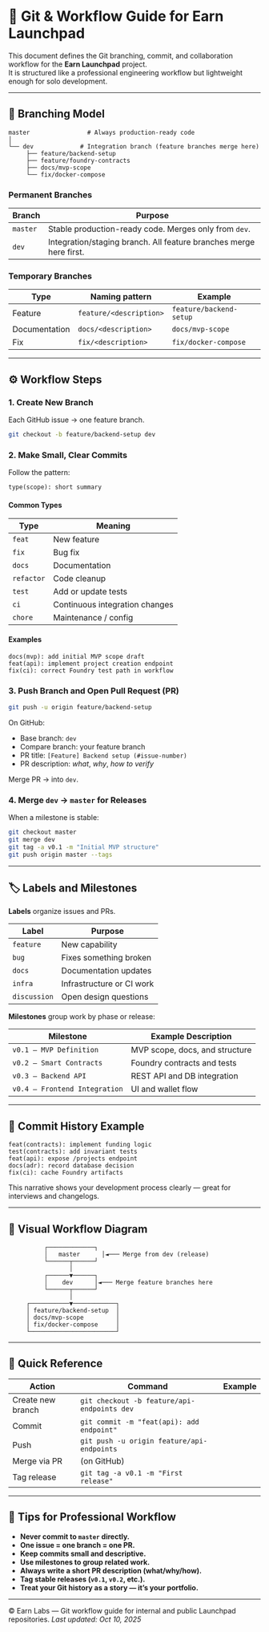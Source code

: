 # 🧭 Git & Workflow Guide for Earn Launchpad

This document defines the Git branching, commit, and collaboration workflow for the **Earn Launchpad** project.  
It is structured like a professional engineering workflow but lightweight enough for solo development.

---

## 📁 Branching Model

```
master                # Always production-ready code
│
└── dev             # Integration branch (feature branches merge here)
     ├── feature/backend-setup
     ├── feature/foundry-contracts
     ├── docs/mvp-scope
     └── fix/docker-compose
```

### Permanent Branches

| Branch   | Purpose |
|----------|----------|
| `master` | Stable production-ready code. Merges only from `dev`. |
| `dev`    | Integration/staging branch. All feature branches merge here first. |

### Temporary Branches

| Type | Naming pattern | Example |
|------|----------------|----------|
| Feature | `feature/<description>` | `feature/backend-setup` |
| Documentation | `docs/<description>` | `docs/mvp-scope` |
| Fix | `fix/<description>` | `fix/docker-compose` |

---

## ⚙️ Workflow Steps

### 1. Create New Branch
Each GitHub issue → one feature branch.

```bash
git checkout -b feature/backend-setup dev
```

### 2. Make Small, Clear Commits
Follow the pattern:

```
type(scope): short summary
```

#### Common Types
| Type | Meaning |
|------|----------|
| `feat` | New feature |
| `fix` | Bug fix |
| `docs` | Documentation |
| `refactor` | Code cleanup |
| `test` | Add or update tests |
| `ci` | Continuous integration changes |
| `chore` | Maintenance / config |

#### Examples
```
docs(mvp): add initial MVP scope draft
feat(api): implement project creation endpoint
fix(ci): correct Foundry test path in workflow
```

### 3. Push Branch and Open Pull Request (PR)

```bash
git push -u origin feature/backend-setup
```

On GitHub:
- Base branch: `dev`
- Compare branch: your feature branch
- PR title: `[Feature] Backend setup (#issue-number)`
- PR description: *what*, *why*, *how to verify*

Merge PR → into `dev`.

### 4. Merge `dev` → `master` for Releases

When a milestone is stable:

```bash
git checkout master
git merge dev
git tag -a v0.1 -m "Initial MVP structure"
git push origin master --tags
```

---

## 🏷️ Labels and Milestones

**Labels** organize issues and PRs.

| Label | Purpose |
|--------|---------|
| `feature` | New capability |
| `bug` | Fixes something broken |
| `docs` | Documentation updates |
| `infra` | Infrastructure or CI work |
| `discussion` | Open design questions |

**Milestones** group work by phase or release:

| Milestone | Example Description |
|------------|---------------------|
| `v0.1 – MVP Definition` | MVP scope, docs, and structure |
| `v0.2 – Smart Contracts` | Foundry contracts and tests |
| `v0.3 – Backend API` | REST API and DB integration |
| `v0.4 – Frontend Integration` | UI and wallet flow |

---

## 🧱 Commit History Example

```
feat(contracts): implement funding logic
test(contracts): add invariant tests
feat(api): expose /projects endpoint
docs(adr): record database decision
fix(ci): cache Foundry artifacts
```

This narrative shows your development process clearly — great for interviews and changelogs.

---

## 🔀 Visual Workflow Diagram

```
          ┌─────────────┐
          │   master      │◄─── Merge from dev (release)
          └──────┬──────┘
                 │
          ┌──────▼──────┐
          │    dev      │◄─── Merge feature branches here
          └──────┬──────┘
                 │
     ┌───────────▼────────────┐
     │ feature/backend-setup  │
     │ docs/mvp-scope         │
     │ fix/docker-compose     │
     └────────────────────────┘
```

---

## 🧩 Quick Reference

| Action | Command | Example |
|--------|----------|----------|
| Create new branch | `git checkout -b feature/api-endpoints dev` |  |
| Commit | `git commit -m "feat(api): add endpoint"` |  |
| Push | `git push -u origin feature/api-endpoints` |  |
| Merge via PR | (on GitHub) |  |
| Tag release | `git tag -a v0.1 -m "First release"` |  |

---

## 🧠 Tips for Professional Workflow

- **Never commit to `master` directly.**  
- **One issue = one branch = one PR.**  
- **Keep commits small and descriptive.**  
- **Use milestones to group related work.**  
- **Always write a short PR description (what/why/how).**  
- **Tag stable releases (`v0.1`, `v0.2`, etc.).**  
- **Treat your Git history as a story — it’s your portfolio.**

---

© Earn Labs — Git workflow guide for internal and public Launchpad repositories.
*Last updated: Oct 10, 2025*